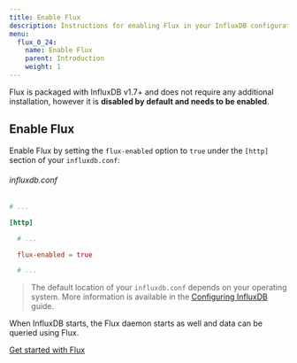 ```yaml
---
title: Enable Flux
description: Instructions for enabling Flux in your InfluxDB configuration.
menu:
  flux_0_24:
    name: Enable Flux
    parent: Introduction
    weight: 1
---
```


Flux is packaged with InfluxDB v1.7+ and does not require any additional installation,
however it is **disabled by default and needs to be enabled**.

## Enable Flux
Enable Flux by setting the `flux-enabled` option to `true` under the `[http]` section of your `influxdb.conf`:

###### influxdb.conf
```toml
# ...

[http]

  # ...

  flux-enabled = true

  # ...
```

> The default location of your `influxdb.conf` depends on your operating system.
> More information is available in the [Configuring InfluxDB](/influxdb/latest/administration/config/#using-the-configuration-file) guide.

When InfluxDB starts, the Flux daemon starts as well and data can be queried using Flux.

<div class="page-nav-btns">
  <a class="btn next" href="/flux/v0.24/introduction/getting-started/">Get started with Flux</a>
</div>
